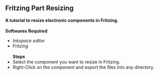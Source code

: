## Fritzing Part Resizing <br />
**A tutorial to resize electronic components in Fritzing.** <br /> <br />
**Softwares Required**<br /> 
- *Inkspace editor* <br />
- *Fritzing* <br /><br />
**Steps**<br />
- Select the component you want to resize in Fritzing.<br /> 
- Right-Click on the component and export the files into any directory.<br /> 

